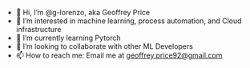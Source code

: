 - 👋 Hi, I’m @g-lorenzo, aka Geoffrey Price
- 👀 I’m interested in machine learning, process automation, and Cloud infrastructure
- 🌱 I’m currently learning Pytorch
- 💞️ I’m looking to collaborate with other ML Developers
- 📫 How to reach me: Email me at geoffrey.price92@gmail.com

<!---
g-lorenzo/g-lorenzo is a ✨ special ✨ repository because its `README.md` (this file) appears on your GitHub profile.
You can click the Preview link to take a look at your changes.
--->
